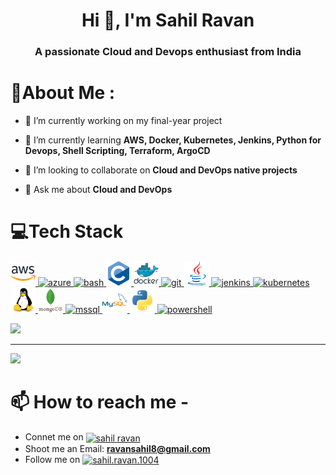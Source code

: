 <h1 align="center">Hi 👋, I'm Sahil Ravan</h1>

<h3 align="center">A passionate Cloud and Devops enthusiast from India</h3>

# 💫About Me :
- 🔭 I’m currently working on my final-year  project

- 🌱 I’m currently learning **AWS, Docker, Kubernetes, Jenkins, Python for Devops, Shell Scripting, Terraform, ArgoCD**

- 👯 I’m looking to collaborate on **Cloud and DevOps native projects**

- 💬 Ask me about **Cloud and DevOps**


# 💻Tech Stack
<p align="left"> <a href="https://aws.amazon.com" target="_blank" rel="noreferrer"> <img src="https://raw.githubusercontent.com/devicons/devicon/master/icons/amazonwebservices/amazonwebservices-original-wordmark.svg" alt="aws" width="40" height="40"/> </a> <a href="https://azure.microsoft.com/en-in/" target="_blank" rel="noreferrer"> <img src="https://www.vectorlogo.zone/logos/microsoft_azure/microsoft_azure-icon.svg" alt="azure" width="40" height="40"/> </a> <a href="https://www.gnu.org/software/bash/" target="_blank" rel="noreferrer"> <img src="https://www.vectorlogo.zone/logos/gnu_bash/gnu_bash-icon.svg" alt="bash" width="40" height="40"/> </a> <a href="https://www.cprogramming.com/" target="_blank" rel="noreferrer"> <img src="https://raw.githubusercontent.com/devicons/devicon/master/icons/c/c-original.svg" alt="c" width="40" height="40"/> </a> <a href="https://www.docker.com/" target="_blank" rel="noreferrer"> <img src="https://raw.githubusercontent.com/devicons/devicon/master/icons/docker/docker-original-wordmark.svg" alt="docker" width="40" height="40"/> </a> <a href="https://git-scm.com/" target="_blank" rel="noreferrer"> <img src="https://www.vectorlogo.zone/logos/git-scm/git-scm-icon.svg" alt="git" width="40" height="40"/> </a> <a href="https://www.java.com" target="_blank" rel="noreferrer"> <img src="https://raw.githubusercontent.com/devicons/devicon/master/icons/java/java-original.svg" alt="java" width="40" height="40"/> </a> <a href="https://www.jenkins.io" target="_blank" rel="noreferrer"> <img src="https://www.vectorlogo.zone/logos/jenkins/jenkins-icon.svg" alt="jenkins" width="40" height="40"/> </a> <a href="https://kubernetes.io" target="_blank" rel="noreferrer"> <img src="https://www.vectorlogo.zone/logos/kubernetes/kubernetes-icon.svg" alt="kubernetes" width="40" height="40"/> </a> <a href="https://www.linux.org/" target="_blank" rel="noreferrer"> <img src="https://raw.githubusercontent.com/devicons/devicon/master/icons/linux/linux-original.svg" alt="linux" width="40" height="40"/> </a> <a href="https://www.mongodb.com/" target="_blank" rel="noreferrer"> <img src="https://raw.githubusercontent.com/devicons/devicon/master/icons/mongodb/mongodb-original-wordmark.svg" alt="mongodb" width="40" height="40"/> </a> <a href="https://www.microsoft.com/en-us/sql-server" target="_blank" rel="noreferrer"> <img src="https://www.svgrepo.com/show/303229/microsoft-sql-server-logo.svg" alt="mssql" width="40" height="40"/> </a> <a href="https://www.mysql.com/" target="_blank" rel="noreferrer"> <img src="https://raw.githubusercontent.com/devicons/devicon/master/icons/mysql/mysql-original-wordmark.svg" alt="mysql" width="40" height="40"/> </a> <a href="https://www.python.org" target="_blank" rel="noreferrer"> <img src="https://raw.githubusercontent.com/devicons/devicon/master/icons/python/python-original.svg" alt="python" width="40" height="40"/> </a> <a href="https://powershell.org/" target="_blank" rel="noreferrer"> <img src="https://camo.githubusercontent.com/ebbef1a6c2a43a4496d8fd5d2aa7755ee7d49e105077505a8815d96ed5c11eb5/68747470733a2f2f70726f66696c696e61746f722e7269736861762e6465762f736b696c6c732d6173736574732f706f7765727368656c6c2e706e67" alt="powershell" width="40" height="40"/> </a> </p>


![](https://github-readme-stats.vercel.app/api/top-langs/?username=sahilravan&theme=radical&hide_border=false&include_all_commits=false&count_private=false&layout=compact)

---


[![](https://visitcount.itsvg.in/api?id=RavanSahil21&icon=0&color=0)](https://visitcount.itsvg.in)

 # 📫 How to reach me -
- Connet me on <a href="https://linkedin.com/in/sahil ravan" target="blank"><img align="center" src="https://raw.githubusercontent.com/rahuldkjain/github-profile-readme-generator/master/src/images/icons/Social/linked-in-alt.svg" alt="sahil ravan" height="30" width="40" /></a>
- Shoot me an Email: **ravansahil8@gmail.com**
- Follow me on <a href="https://instagram.com/sahil.ravan.1004" target="blank"><img align="center" src="https://raw.githubusercontent.com/rahuldkjain/github-profile-readme-generator/master/src/images/icons/Social/instagram.svg" alt="sahil.ravan.1004" height="30" width="40" /></a>
